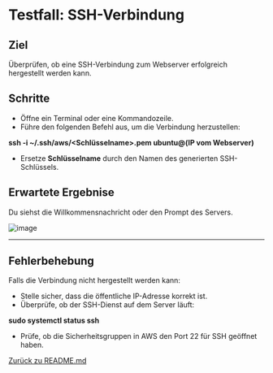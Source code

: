# **Testfall: SSH-Verbindung**

## **Ziel**

Überprüfen, ob eine SSH-Verbindung zum Webserver erfolgreich hergestellt werden kann.

## **Schritte**

- Öffne ein Terminal oder eine Kommandozeile.
- Führe den folgenden Befehl aus, um die Verbindung herzustellen:

**ssh -i ~/.ssh/aws/<Schlüsselname>.pem ubuntu@<IP-Adresse>(IP vom Webserver)**

- Ersetze **Schlüsselname** durch den Namen des generierten SSH-Schlüssels.

## **Erwartete Ergebnise**

Du siehst die Willkommensnachricht oder den Prompt des Servers.

![image](https://github.com/user-attachments/assets/2e83178b-7b2f-4bd1-9e04-8f462e2bcc4f)

---

## **Fehlerbehebung**

Falls die Verbindung nicht hergestellt werden kann:

- Stelle sicher, dass die öffentliche IP-Adresse korrekt ist.
- Überprüfe, ob der SSH-Dienst auf dem Server läuft:

**sudo systemctl status ssh**

- Prüfe, ob die Sicherheitsgruppen in AWS den Port 22 für SSH geöffnet haben.

[Zurück zu README.md](README.md)



